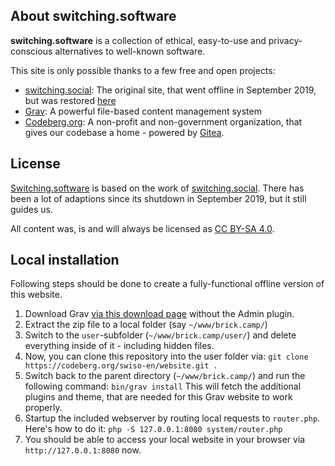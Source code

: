 ## About switching.software

**switching.software** is a collection of ethical, easy-to-use and privacy-conscious alternatives to well-known software.

This site is only possible thanks to a few free and open projects:

- [switching.social](https://web.archive.org/web/20190915101437/https://switching.social/): The original site, that went offline in September 2019, but was restored [here](https://codeberg.org/swiso-en/archive)
- [Grav](https://getgrav.org/): A powerful file-based content management system
- [Codeberg.org](https://codeberg.org/): A non-profit and non-government organization, that gives our codebase a home - powered by [Gitea](http://gitlab.com/).

## License

[Switching.software](https://switching.software) is based on the work of [switching.social](https://web.archive.org/web/20190915101437/https://switching.social/). There has been a lot of adaptions since its shutdown in September 2019, but it still guides us.

All content was, is and will always be licensed as [CC BY-SA 4.0](https://creativecommons.org/licenses/by-sa/4.0/).

## Local installation

Following steps should be done to create a fully-functional offline version of this website.

1. Download Grav [via this download page](http://getgrav.org/downloads) without the Admin plugin.
2. Extract the zip file to a local folder (say `~/www/brick.camp/`)
3. Switch to the `user`-subfolder (`~/www/brick.camp/user/`) and delete everything inside of it - including hidden files.
4. Now, you can clone this repository into the user folder via:
`git clone https://codeberg.org/swiso-en/website.git .`
5. Switch back to the parent directory (`~/www/brick.camp/`) and run the following command:
`bin/grav install`
This will fetch the additional plugins and theme, that are needed for this Grav website to work properly.
6. Startup the included webserver by routing local requests to `router.php`. Here's how to do it:
`php -S 127.0.0.1:8080 system/router.php`
7. You should be able to access your local website in your browser via `http://127.0.0.1:8080` now.